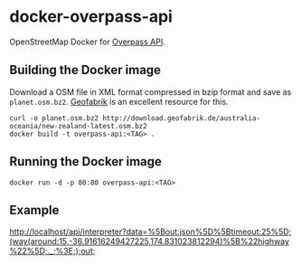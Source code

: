 # docker-overpass-api

OpenStreetMap Docker for [Overpass API](http://wiki.openstreetmap.org/wiki/Overpass_API).

## Building the Docker image

Download a OSM file in XML format compressed in bzip format and save as `planet.osm.bz2`. [Geofabrik](http://download.geofabrik.de/) is an excellent resource for this.

```
curl -o planet.osm.bz2 http://download.geofabrik.de/australia-oceania/new-zealand-latest.osm.bz2
docker build -t overpass-api:<TAG> .
```

## Running the Docker image

`docker run -d -p 80:80 overpass-api:<TAG>`

## Example

<http://localhost/api/interpreter?data=%5Bout:json%5D%5Btimeout:25%5D;(way(around:15,-36.91616249427225,174.831023812294)%5B%22highway%22%5D;._;%3E;);out;>
